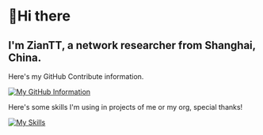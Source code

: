 # 👋Hi there
## I'm  ZianTT, a network researcher from Shanghai, China.

Here's my GitHub Contribute information.

[![My GitHub Information](https://github-readme-stats.vercel.app/api?username=ZianTT)]()

Here's some skills I'm using in projects of me or my org, special thanks! 

[![My Skills](https://skillicons.dev/icons?i=androidstudio,atom,azure,bash,bootstrap,c,cpp,cloudflare,css,dart,docker,electron,figma,flask,flutter,git,github,go,grafana,graphql,heroku,html,idea,js,jquery,latex,linux,md,mongodb,mysql,nextjs,nginx,nodejs,php,postgres,powershell,py,react,redis,regex,svg,swift,ts,vercel,vim,vite,vscode,vue,webpack,wordpress,workers,xd)]()




